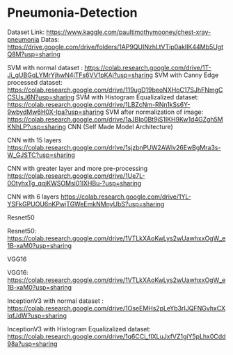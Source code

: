 # Pneumonia-Detection
Dataset Link: https://www.kaggle.com/paultimothymooney/chest-xray-pneumonia
Datas: https://drive.google.com/drive/folders/1AP9QUINzhLtVTip0akIIK44Mb5UgtQ8M?usp=sharing

SVM with normal dataset : https://colab.research.google.com/drive/1T-Ji_gUBGqLYMrYjhwN4jTFs6VV1pKAj?usp=sharing 
SVM with Canny Edge processed dataset: https://colab.research.google.com/drive/119ugD19beoNXHoC17SJhFNmgCCSUsJ6N?usp=sharing
SVM with Histogram Equalizalized dataset: https://colab.research.google.com/drive/1LBZcNm-RNn1kSs6Y-9wbydMw6H0X-Ipa?usp=sharing
SVM after normalization of image: https://colab.research.google.com/drive/1aJBIp0Bt9jS1IKH9Kw1d4GZgh5MKNhLP?usp=sharing
CNN (Self Made Model Architecture)

CNN with 15  layers
https://colab.research.google.com/drive/1sjzbnPUW2AWlv26EwBgMra3s-W_GJSTC?usp=sharing

CNN with greater layer and more pre-processing
https://colab.research.google.com/drive/1Ue7L-0OtyhxTg_qqjKWSOMsi01lXHBu-?usp=sharing

CNN with 6 layers 
https://colab.research.google.com/drive/1YL-YSFkGPUOU6nKPwjTGWeEmkNMnyUbS?usp=sharing

Resnet50

Resnet50: https://colab.research.google.com/drive/1VTLkXAoKwLys2wUawhxxOgW_e1B-xaM0?usp=sharing

VGG16

VGG16: https://colab.research.google.com/drive/1VTLkXAoKwLys2wUawhxxOgW_e1B-xaM0?usp=sharing

InceptionV3 with normal dataset : https://colab.research.google.com/drive/1OseEMHs2pLeYb3rIJQFNGvhxCXlqfJdW?usp=sharing

InceptionV3 with Histogram Equalizalized dataset:
https://colab.research.google.com/drive/1q6CCi_flXLuJxfVZ1giY5pLhx0Cdd98a?usp=sharing














